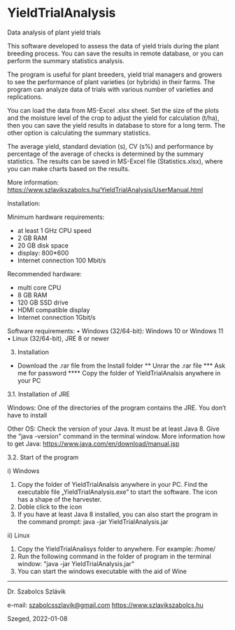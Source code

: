 # YieldTrialAnalysis
Data analysis of plant yield trials

This software developed to assess the data of yield trials during the plant breeding process. You can save the results in remote database, or you can perform the summary statistics analysis.

The program is useful for plant breeders, yield trial managers and growers to see the performance of plant varieties (or hybrids) in their farms. The program can analyze data of trials with various number of varieties and replications.

You can load the data from MS-Excel .xlsx sheet. Set the size of the plots and the moisture level of the crop to adjust the yield for calculation (t/ha), then you can save the yield results in database to store for a long term. The other option is calculating the summary statistics.

The average yield, standard deviation (s), CV (s%) and performance by percentage of the average of checks is determined by the summary statistics. The results can be saved in MS-Excel file (Statistics.xlsx), where you can make charts based on the results.

More information: https://www.szlavikszabolcs.hu/YieldTrialAnalysis/UserManual.html

Installation:

Minimum hardware requirements:
-	at least 1 GHz CPU speed
-	2 GB RAM
-	20 GB disk space
-	display: 800*600
-	Internet connection 100 Mbit/s

Recommended hardware:
-	multi core CPU
-	8 GB RAM
-	120 GB SSD drive
-	HDMI compatible display
-	Internet connection 1Gbit/s

Software requirements:
•	Windows (32/64-bit): Windows 10 or Windows 11
•	Linux (32/64-bit), JRE 8 or newer

3.	Installation

* 	Download the .rar file from the Install folder
	 **  	Unrar the .rar file
	 *** 	Ask me for password
	 **** 	Copy the folder of YieldTrialAnalsis anywhere in your PC


3.1.	 Installation of JRE

Windows:
One of the directories of the program contains the JRE. You don’t have to install

Other OS:
Check the version of your Java. It must be at least Java 8. Give the "java -version" command in the terminal window.
More information how to get Java: https://www.java.com/en/download/manual.jsp


3.2.	 Start of the program

i)	Windows
1.	Copy the folder of YieldTrialAnalsis anywhere in your PC. Find the executable file „YieldTrialAnalysis.exe” to start the software. The icon has a shape of the harvester.
2.	Doble click to the icon
3.	If you have at least Java 8 installed, you can also start the program in the command prompt: java -jar YieldTrialAnalysis.jar


ii)	Linux
1.	Copy the YieldTrialAnalisys folder to anywhere. For example: /home/
2.	Run the following command in the folder of program in the terminal window:
	  "java -jar YieldTrialAnalysis.jar"
3.	You can start the windows executable with the aid of Wine


********************************************************************************************************

Dr. Szabolcs Szlávik

e-mail: szabolcsszlavik@gmail.com
https://www.szlavikszabolcs.hu

Szeged, 2022-01-08